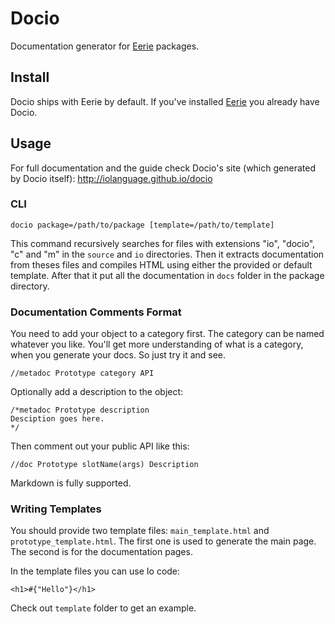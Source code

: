 Docio
=====

Documentation generator for [Eerie](https://github.com/AlesTsurko/eerie)
packages. 




## Install

Docio ships with Eerie by default. If you've installed
[Eerie](https://github.com/AlesTsurko/eerie) you already have Docio.




## Usage

For full documentation and the guide check Docio's site (which generated by
Docio itself): http://iolanguage.github.io/docio


### CLI

```
docio package=/path/to/package [template=/path/to/template]
```

This command recursively searches for files with extensions "io", "docio", "c"
and "m" in the `source` and `io` directories. Then it extracts documentation
from theses files and compiles HTML using either the provided or default
template. After that it put all the documentation in `docs` folder in the
package directory.


### Documentation Comments Format

You need to add your object to a category first. The category can be named
whatever you like. You'll get more understanding of what is a category, when you
generate your docs. So just try it and see.

```Io
//metadoc Prototype category API
```

Optionally add a description to the object:

```Io
/*metadoc Prototype description
Desciption goes here.
*/
```

Then comment out your public API like this:
```Io
//doc Prototype slotName(args) Description
```

Markdown is fully supported.


### Writing Templates

You should provide two template files: `main_template.html` and
`prototype_template.html`. The first one is used to generate the main page. The
second is for the documentation pages.

In the template files you can use Io code:

```Io
<h1>#{"Hello"}</h1>
```

Check out `template` folder to get an example.
